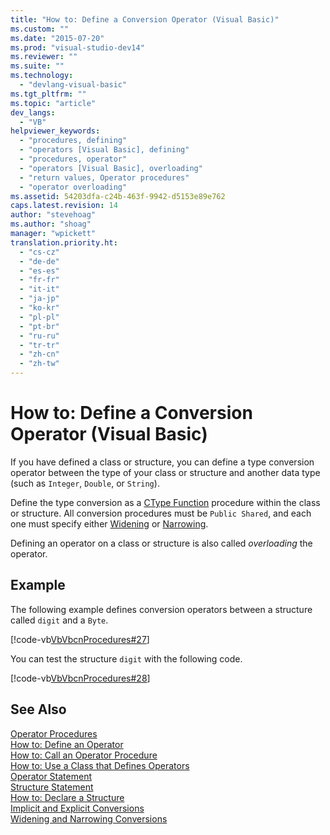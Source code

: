 ```yaml
---
title: "How to: Define a Conversion Operator (Visual Basic)"
ms.custom: ""
ms.date: "2015-07-20"
ms.prod: "visual-studio-dev14"
ms.reviewer: ""
ms.suite: ""
ms.technology: 
  - "devlang-visual-basic"
ms.tgt_pltfrm: ""
ms.topic: "article"
dev_langs: 
  - "VB"
helpviewer_keywords: 
  - "procedures, defining"
  - "operators [Visual Basic], defining"
  - "procedures, operator"
  - "operators [Visual Basic], overloading"
  - "return values, Operator procedures"
  - "operator overloading"
ms.assetid: 54203dfa-c24b-463f-9942-d5153e89e762
caps.latest.revision: 14
author: "stevehoag"
ms.author: "shoag"
manager: "wpickett"
translation.priority.ht: 
  - "cs-cz"
  - "de-de"
  - "es-es"
  - "fr-fr"
  - "it-it"
  - "ja-jp"
  - "ko-kr"
  - "pl-pl"
  - "pt-br"
  - "ru-ru"
  - "tr-tr"
  - "zh-cn"
  - "zh-tw"
---
```

# How to: Define a Conversion Operator (Visual Basic)
If you have defined a class or structure, you can define a type conversion operator between the type of your class or structure and another data type (such as `Integer`, `Double`, or `String`).  
  
 Define the type conversion as a [CType Function](../../../visual-basic\language-reference\functions/ctype-function.md) procedure within the class or structure. All conversion procedures must be `Public Shared`, and each one must specify either [Widening](../../../visual-basic\language-reference\modifiers/widening.md) or [Narrowing](../../../visual-basic\language-reference\modifiers/narrowing.md).  
  
 Defining an operator on a class or structure is also called *overloading* the operator.  
  
## Example  
 The following example defines conversion operators between a structure called `digit` and a `Byte`.  
  
 [!code-vb[VbVbcnProcedures#27](../../../visual-basic\language-reference\procedures/codesnippet/VisualBasic/how-to-define-a-conversion-operator_1.vb)]  
  
 You can test the structure `digit` with the following code.  
  
 [!code-vb[VbVbcnProcedures#28](../../../visual-basic\language-reference\procedures/codesnippet/VisualBasic/how-to-define-a-conversion-operator_2.vb)]  
  
## See Also  
 [Operator Procedures](../../../visual-basic\language-reference\procedures/operator-procedures.md)   
 [How to: Define an Operator](../../../visual-basic\language-reference\procedures/how-to-define-an-operator.md)   
 [How to: Call an Operator Procedure](../../../visual-basic\language-reference\procedures/how-to-call-an-operator-procedure.md)   
 [How to: Use a Class that Defines Operators](../../../visual-basic\language-reference\procedures/how-to-use-a-class-that-defines-operators.md)   
 [Operator Statement](../../../visual-basic\language-reference\statements/operator-statement.md)   
 [Structure Statement](../../../visual-basic\language-reference\statements/structure-statement.md)   
 [How to: Declare a Structure](../../../visual-basic\programming-guide\language-features\data-types/how-to-declare-a-structure.md)   
 [Implicit and Explicit Conversions](../../../visual-basic\programming-guide\language-features\data-types/implicit-and-explicit-conversions.md)   
 [Widening and Narrowing Conversions](../../../visual-basic\programming-guide\language-features\data-types/widening-and-narrowing-conversions.md)